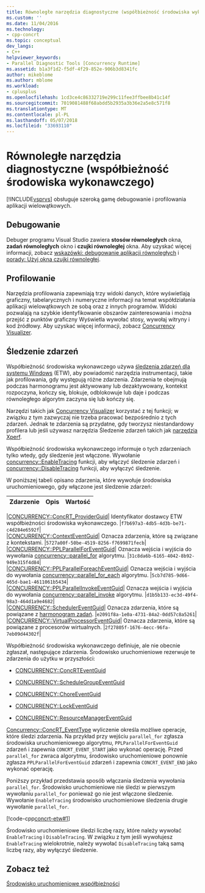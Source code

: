 ```yaml
---
title: Równoległe narzędzia diagnostyczne (współbieżność środowiska wykonawczego) | Dokumentacja firmy Microsoft
ms.custom: ''
ms.date: 11/04/2016
ms.technology:
- cpp-concrt
ms.topic: conceptual
dev_langs:
- C++
helpviewer_keywords:
- Parallel Diagnostic Tools [Concurrency Runtime]
ms.assetid: b1a3f1d2-f5df-4f29-852e-906b3d8341fc
author: mikeblome
ms.author: mblome
ms.workload:
- cplusplus
ms.openlocfilehash: 1cd3ce4c86332719e299c11fee3ffbee8b41c14f
ms.sourcegitcommit: 7019081488f68abdd5b2935a3b36e2a5e8c571f8
ms.translationtype: MT
ms.contentlocale: pl-PL
ms.lasthandoff: 05/07/2018
ms.locfileid: "33693110"
---
```

# <a name="parallel-diagnostic-tools-concurrency-runtime"></a>Równoległe narzędzia diagnostyczne (współbieżność środowiska wykonawczego)
[!INCLUDE[vsprvs](../../assembler/masm/includes/vsprvs_md.md)] obsługuje szeroką gamę debugowanie i profilowania aplikacji wielowątkowych.  
  
## <a name="debugging"></a>Debugowanie  
 Debuger programu Visual Studio zawiera **stosów równoległych** okna, **zadań równoległych** okno i **czujki równoległej** okna. Aby uzyskać więcej informacji, zobacz [wskazówki: debugowanie aplikacji równoległych](/visualstudio/debugger/walkthrough-debugging-a-parallel-application) i [porady: Użyj okna czujki równoległej](/visualstudio/debugger/how-to-use-the-parallel-watch-window).  
  
## <a name="profiling"></a>Profilowanie  
 Narzędzia profilowania zapewniają trzy widoki danych, które wyświetlają graficzny, tabelarycznych i numeryczne informacji na temat współdziałania aplikacji wielowątkowych ze sobą oraz z innych programów. Widoki pozwalają na szybkie identyfikowanie obszarów zainteresowania i można przejść z punktów graficzny Wyświetla wywołać stosy, wywołaj witryny i kod źródłowy. Aby uzyskać więcej informacji, zobacz [Concurrency Visualizer](/visualstudio/profiling/concurrency-visualizer).  
  
## <a name="event-tracing"></a>Śledzenie zdarzeń  
 Współbieżność środowiska wykonawczego używa [śledzenia zdarzeń dla systemu Windows](http://msdn.microsoft.com/library/windows/desktop/bb968803) (ETW), aby powiadomić narzędzia instrumentacji, takie jak profilowania, gdy występują różne zdarzenia. Zdarzenia te obejmują podczas harmonogramu jest aktywowany lub dezaktywowany, kontekst rozpoczyna, kończy się, blokuje, odblokowuje lub daje i podczas równoległego algorytm zaczyna się lub kończy się.  
  
 Narzędzi takich jak [Concurrency Visualizer](/visualstudio/profiling/concurrency-visualizer) korzystać z tej funkcji; w związku z tym zazwyczaj nie trzeba pracować bezpośrednio z tych zdarzeń. Jednak te zdarzenia są przydatne, gdy tworzysz niestandardowy profilera lub jeśli używasz narzędzia Śledzenie zdarzeń takich jak [narzędzia Xperf](http://go.microsoft.com/fwlink/p/?linkid=160628).  
  
 Współbieżność środowiska wykonawczego informuje o tych zdarzeniach tylko wtedy, gdy śledzenie jest włączone. Wywołanie [concurrency::EnableTracing](reference/concurrency-namespace-functions.md#enabletracing) funkcji, aby włączyć śledzenie zdarzeń i [concurrency::DisableTracing](reference/concurrency-namespace-functions.md#disabletracing) funkcji, aby wyłączyć śledzenie.  
  
 W poniższej tabeli opisano zdarzenia, które wywołuje środowiska uruchomieniowego, gdy włączone jest śledzenie zdarzeń:  
  
|Zdarzenie|Opis|Wartość|  
|-----------|-----------------|-----------|  

|[CONCURRENCY::ConcRT_ProviderGuid](reference/concurrency-namespace-constants1.md#concrt_providerguid)| Identyfikator dostawcy ETW współbieżności środowiska wykonawczego. |`f7b697a3-4db5-4d3b-be71-c4d284e6592f`|  
|[CONCURRENCY::ContextEventGuid](reference/concurrency-namespace-constants1.md#contexteventguid)| Oznacza zdarzenia, które są związane z kontekstami. |`5727a00f-50be-4519-8256-f7699871fecb`|  
|[CONCURRENCY::PPLParallelForEventGuid](reference/concurrency-namespace-constants1.md#pplparallelforeventguid)| Oznacza wejścia i wyjścia do wywołania [concurrency::parallel_for](reference/concurrency-namespace-functions.md#parallel_for) algorytmu. |`31c8da6b-6165-4042-8b92-949e315f4d84`|  
|[CONCURRENCY::PPLParallelForeachEventGuid](reference/concurrency-namespace-constants1.md#pplparallelforeacheventguid)| Oznacza wejścia i wyjścia do wywołania [concurrency::parallel_for_each](reference/concurrency-namespace-functions.md#parallel_for_each) algorytmu. |`5cb7d785-9d66-465d-bae1-4611061b5434`|  
|[CONCURRENCY::PPLParallelInvokeEventGuid](reference/concurrency-namespace-constants1.md#pplparallelinvokeeventguid)| Oznacza wejścia i wyjścia do wywołania [concurrency::parallel_invoke](reference/concurrency-namespace-functions.md#parallel_invoke) algorytmu. |`d1b5b133-ec3d-49f4-98a3-464d1a9e4682`|  
|[CONCURRENCY::SchedulerEventGuid](reference/concurrency-namespace-constants1.md#schedulereventguid)| Oznacza zdarzenia, które są powiązane z [harmonogram zadań](../../parallel/concrt/task-scheduler-concurrency-runtime.md). |`e2091f8a-1e0a-4731-84a2-0dd57c8a5261`|  
|[CONCURRENCY::VirtualProcessorEventGuid](reference/concurrency-namespace-constants1.md#virtualprocessoreventguid)| Oznacza zdarzenia, które są powiązane z procesorów wirtualnych. |`2f27805f-1676-4ecc-96fa-7eb09d44302f`|  
  
 Współbieżność środowiska wykonawczego definiuje, ale nie obecnie zgłaszał, następujące zdarzenia. Środowisko uruchomieniowe rezerwuje te zdarzenia do użytku w przyszłości:  
  
-   [CONCURRENCY::ConcRTEventGuid](reference/concurrency-namespace-constants1.md#concrteventguid)  
  
-   [CONCURRENCY::ScheduleGroupEventGuid](reference/concurrency-namespace-constants1.md#schedulereventguid)  
  
-   [CONCURRENCY::ChoreEventGuid](reference/concurrency-namespace-constants1.md#choreeventguid)  
  
-   [CONCURRENCY::LockEventGuid](reference/concurrency-namespace-constants1.md#lockeventguid)  
  
-   [CONCURRENCY::ResourceManagerEventGuid](reference/concurrency-namespace-constants1.md#resourcemanagereventguid)  
  
 [Concurrency::ConcRT_EventType](reference/concurrency-namespace-enums.md#concrt_eventtype) wyliczenie określa możliwe operacje, które śledzi zdarzenia. Na przykład przy wejściu `parallel_for` zgłasza środowiska uruchomieniowego algorytmu, `PPLParallelForEventGuid` zdarzeń i zapewnia `CONCRT_EVENT_START` jako wykonać operację. Przed `parallel_for` zwraca algorytmu, środowisko uruchomieniowe ponownie zgłasza `PPLParallelForEventGuid` zdarzeń i zapewnia `CONCRT_EVENT_END` jako wykonać operację.  
  
 Poniższy przykład przedstawia sposób włączania śledzenia wywołania `parallel_for`. Środowisko uruchomieniowe nie śledzi w pierwszym wywołaniu `parallel_for` ponieważ go nie jest włączone śledzenie. Wywołanie `EnableTracing` środowisko uruchomieniowe śledzenia drugie wywołanie `parallel_for`.  
  
 [!code-cpp[concrt-etw#1](../../parallel/concrt/codesnippet/cpp/parallel-diagnostic-tools-concurrency-runtime_1.cpp)]  
  
 Środowisko uruchomieniowe śledzi liczbę razy, które należy wywołać `EnableTracing` i `DisableTracing`. W związku z tym jeśli wywołujesz `EnableTracing` wielokrotnie, należy wywołać `DisableTracing` taką samą liczbę razy, aby wyłączyć śledzenie.  
  
## <a name="see-also"></a>Zobacz też  
 [Środowisko uruchomieniowe współbieżności](../../parallel/concrt/concurrency-runtime.md)

